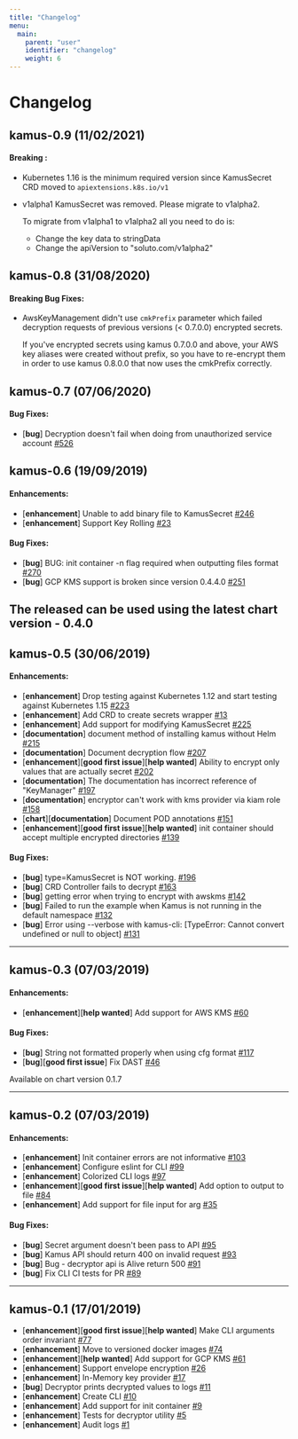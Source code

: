 ```yaml
---
title: "Changelog"
menu:
  main:
    parent: "user"
    identifier: "changelog"
    weight: 6
---
```

# Changelog


## kamus-0.9 (11/02/2021)

#### Breaking :
- Kubernetes 1.16 is the minimum required version since KamusSecret CRD moved to `apiextensions.k8s.io/v1`
- v1alpha1 KamusSecret was removed. Please migrate to v1alpha2.

  To migrate from v1alpha1 to v1alpha2 all you need to do is:

  * Change the key data to stringData
  * Change the apiVersion to "soluto.com/v1alpha2"

    
  
## kamus-0.8 (31/08/2020)

#### Breaking Bug Fixes:

- AwsKeyManagement didn't use `cmkPrefix` parameter which failed decryption requests of previous versions (< 0.7.0.0) encrypted secrets.

  If you've encrypted secrets using kamus 0.7.0.0 and above, your AWS key aliases were created without prefix, so you have to re-encrypt them in order to use kamus 0.8.0.0 that now uses the cmkPrefix correctly.


## kamus-0.7 (07/06/2020)

#### Bug Fixes:

- [**bug**] Decryption doesn't fail when doing from unauthorized service account [#526](https://github.com/Soluto/kamus/issues/526)


## kamus-0.6 (19/09/2019)

#### Enhancements:

- [**enhancement**] Unable to add binary file to KamusSecret [#246](https://github.com/Soluto/kamus/issues/246)
- [**enhancement**] Support Key Rolling [#23](https://github.com/Soluto/kamus/issues/23)

#### Bug Fixes:

- [**bug**] BUG: init container -n flag required when outputting files format [#270](https://github.com/Soluto/kamus/issues/270)
- [**bug**] GCP KMS support is broken since version 0.4.4.0 [#251](https://github.com/Soluto/kamus/issues/251)

The released can be used using the latest chart version - 0.4.0
---

## kamus-0.5 (30/06/2019)

#### Enhancements:

- [**enhancement**] Drop testing against Kubernetes 1.12 and start testing against Kubernetes 1.15 [#223](https://github.com/Soluto/kamus/pull/223)
- [**enhancement**] Add CRD to create secrets wrapper [#13](https://github.com/Soluto/kamus/issues/13)
- [**enhancement**] Add support for modifying KamusSecret [#225](https://github.com/Soluto/kamus/issues/225)
- [**documentation**] document method of installing kamus without Helm [#215](https://github.com/Soluto/kamus/issues/215)
- [**documentation**] Document decryption flow [#207](https://github.com/Soluto/kamus/issues/207)
- [**enhancement**][**good first issue**][**help wanted**] Ability to encrypt only values that are actually secret [#202](https://github.com/Soluto/kamus/issues/202)
- [**documentation**] The documentation has incorrect reference of "KeyManager" [#197](https://github.com/Soluto/kamus/issues/197)
- [**documentation**] encryptor can't work with kms provider via kiam role [#158](https://github.com/Soluto/kamus/issues/158)
- [**chart**][**documentation**] Document POD annotations [#151](https://github.com/Soluto/kamus/issues/151)
- [**enhancement**][**good first issue**][**help wanted**] init container should accept multiple encrypted directories [#139](https://github.com/Soluto/kamus/issues/139)

#### Bug Fixes:

- [**bug**] type=KamusSecret  is NOT working. [#196](https://github.com/Soluto/kamus/issues/196)
- [**bug**] CRD Controller fails to decrypt [#163](https://github.com/Soluto/kamus/issues/163)
- [**bug**] getting error when trying to encrypt with awskms [#142](https://github.com/Soluto/kamus/issues/142)
- [**bug**] Failed to run the example when Kamus is not running in the default namespace [#132](https://github.com/Soluto/kamus/issues/132)
- [**bug**] Error using --verbose with kamus-cli: [TypeError: Cannot convert undefined or null to object] [#131](https://github.com/Soluto/kamus/issues/131)

---

## kamus-0.3 (07/03/2019)

#### Enhancements:

- [**enhancement**][**help wanted**] Add support for AWS KMS [#60](https://github.com/Soluto/kamus/issues/60)

#### Bug Fixes:

- [**bug**] String not formatted properly when using cfg format [#117](https://github.com/Soluto/kamus/issues/117)
- [**bug**][**good first issue**] Fix DAST [#46](https://github.com/Soluto/kamus/issues/46)

Available on chart version 0.1.7

---

## kamus-0.2 (07/03/2019)

#### Enhancements:

- [**enhancement**] Init container errors are not informative [#103](https://github.com/Soluto/kamus/issues/103)
- [**enhancement**] Configure eslint for CLI [#99](https://github.com/Soluto/kamus/issues/99)
- [**enhancement**] Colorized CLI logs [#97](https://github.com/Soluto/kamus/issues/97)
- [**enhancement**][**good first issue**][**help wanted**] Add option to output to file [#84](https://github.com/Soluto/kamus/issues/84)
- [**enhancement**] Add support for file input for <data> arg [#35](https://github.com/Soluto/kamus/issues/35)

#### Bug Fixes:

- [**bug**] Secret argument doesn't been pass to API [#95](https://github.com/Soluto/kamus/issues/95)
- [**bug**] Kamus API should return 400 on invalid request [#93](https://github.com/Soluto/kamus/issues/93)
- [**bug**] Bug - decryptor api is Alive return 500 [#91](https://github.com/Soluto/kamus/issues/91)
- [**bug**] Fix CLI CI tests for PR [#89](https://github.com/Soluto/kamus/issues/89)

---

## kamus-0.1 (17/01/2019)
- [**enhancement**][**good first issue**][**help wanted**] Make CLI arguments order invariant [#77](https://github.com/Soluto/kamus/issues/77)
- [**enhancement**] Move to versioned docker images [#74](https://github.com/Soluto/kamus/issues/74)
- [**enhancement**][**help wanted**] Add support for GCP KMS [#61](https://github.com/Soluto/kamus/issues/61)
- [**enhancement**] Support envelope encryption [#26](https://github.com/Soluto/kamus/issues/26)
- [**enhancement**] In-Memory key provider [#17](https://github.com/Soluto/kamus/issues/17)
- [**bug**] Decryptor prints decrypted values to logs [#11](https://github.com/Soluto/kamus/issues/11)
- [**enhancement**] Create CLI [#10](https://github.com/Soluto/kamus/issues/10)
- [**enhancement**] Add support for init container [#9](https://github.com/Soluto/kamus/issues/9)
- [**enhancement**] Tests for decryptor utility [#5](https://github.com/Soluto/kamus/issues/5)
- [**enhancement**] Audit logs [#1](https://github.com/Soluto/kamus/issues/1)
